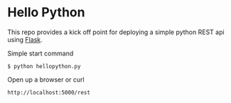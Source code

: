# Hello Python
This repo provides a kick off point for deploying a simple python REST api using [Flask](http://flask.pocoo.org/). 

Simple start command 

    $ python hellopython.py

Open up a browser or curl

    http://localhost:5000/rest




